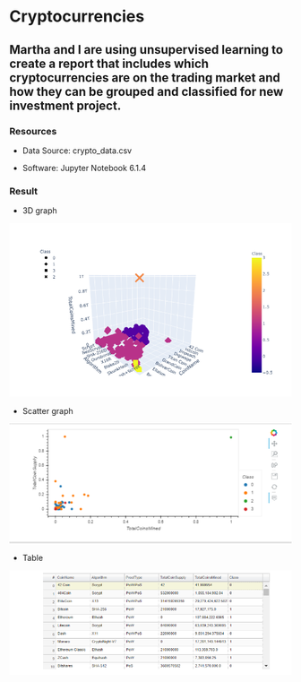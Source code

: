 # Cryptocurrencies

## Martha and I are using unsupervised learning to create a report that includes which cryptocurrencies are on the trading market and how they can be grouped and classified for new investment project.

### Resources
- Data Source: crypto_data.csv

- Software: Jupyter Notebook 6.1.4

### Result
- 3D graph

![alt text](https://github.com/Yunaka1269/Cryptocurrencies/blob/main/3D_graph.PNG "3D")

- Scatter graph

![alt text](https://github.com/Yunaka1269/Cryptocurrencies/blob/main/Scatter.PNG "Scatter")

- Table

![alt text](https://github.com/Yunaka1269/Cryptocurrencies/blob/main/Table.PNG "Table")
